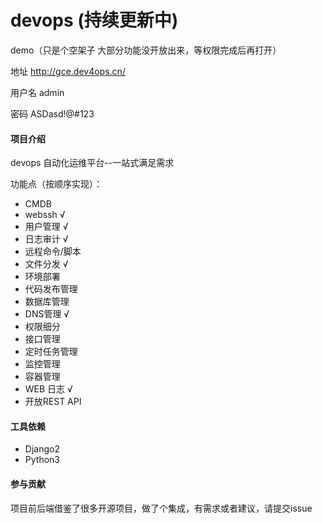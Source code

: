 # devops (持续更新中)

demo（只是个空架子  大部分功能没开放出来，等权限完成后再打开）

地址 http://gce.dev4ops.cn/

用户名 admin
   
密码 ASDasd!@#123

#### 项目介绍
devops 自动化运维平台--一站式满足需求

功能点（按顺序实现）：
* CMDB 
* webssh &radic;
* 用户管理 &radic;
* 日志审计 &radic;
* 远程命令/脚本 
* 文件分发 &radic;
* 环境部署 
* 代码发布管理
* 数据库管理 
* DNS管理 &radic;
* 权限细分 
* 接口管理 
* 定时任务管理
* 监控管理
* 容器管理
* WEB 日志 &radic;
* 开放REST API


#### 工具依赖
* Django2
* Python3

#### 参与贡献

项目前后端借鉴了很多开源项目，做了个集成，有需求或者建议，请提交issue